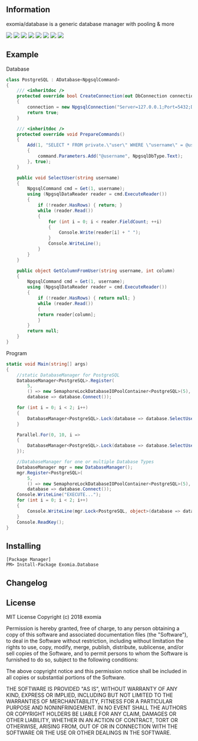 
## Information

exomia/database is a generic database manager with pooling & more

![](https://img.shields.io/github/issues-pr/exomia/database.svg) ![](https://img.shields.io/github/issues/exomia/database.svg)  ![](https://img.shields.io/github/last-commit/exomia/database.svg) ![](https://img.shields.io/github/contributors/exomia/database.svg) ![](https://img.shields.io/github/commit-activity/y/exomia/database.svg) ![](https://img.shields.io/github/languages/top/exomia/database.svg) ![](https://img.shields.io/github/languages/count/exomia/database.svg) ![](https://img.shields.io/github/license/exomia/database.svg)

## Example

Database
```csharp
class PostgreSQL : ADatabase<NpgsqlCommand>
{
	/// <inheritdoc />
	protected override bool CreateConnection(out DbConnection connection)
	{
		connection = new NpgsqlConnection("Server=127.0.0.1;Port=5432;Database=xyz;User Id=xyz;Password=******;");
		return true;
	}

	/// <inheritdoc />
	protected override void PrepareCommands()
	{
		Add(1, "SELECT * FROM private.\"user\" WHERE \"username\" = @username LIMIT 1;", command =>
		{
			command.Parameters.Add("@username", NpgsqlDbType.Text);
		}, true);
	}

	public void SelectUser(string username)
	{
		NpgsqlCommand cmd = Get(1, username);
		using (NpgsqlDataReader reader = cmd.ExecuteReader())
		{
			if (!reader.HasRows) { return; }
			while (reader.Read())
			{
				for (int i = 0; i < reader.FieldCount; ++i)
				{
					Console.Write(reader[i] + " ");
				}
				Console.WriteLine();
			}
		}  
	}

	public object GetColumnFromUser(string username, int column)
	{
		NpgsqlCommand cmd = Get(1, username);
		using (NpgsqlDataReader reader = cmd.ExecuteReader())
		{
			if (!reader.HasRows) { return null; }
			while (reader.Read())
			{
			return reader[column];
			}
		}
		return null;
	}
}
```

Program
```csharp
static void Main(string[] args)
{
	//static DatabaseManager for PostgreSQL
	DatabaseManager<PostgreSQL>.Register(
		5, 
		() => new SemaphoreLockDatabaseIOPoolContainer<PostgreSQL>(5),
		database => database.Connect());

	for (int i = 0; i < 2; i++)
	{
		DatabaseManager<PostgreSQL>.Lock(database => database.SelectUser("username"));
	}

	Parallel.For(0, 10, i =>
	{
		DatabaseManager<PostgreSQL>.Lock(database => database.SelectUser("username"));
	});

	//DatabaseManager for one or multiple Database Types
	DatabaseManager mgr = new DatabaseManager();
	mgr.Register<PostgreSQL>(
		5, 
		() => new SemaphoreLockDatabaseIOPoolContainer<PostgreSQL>(5), 
		database => database.Connect());
	Console.WriteLine("EXECUTE...");
	for (int i = 0; i < 2; i++)
	{
		Console.WriteLine(mgr.Lock<PostgreSQL, object>(database => database.GetColumnFromUser("username", 2)));
	}
	Console.ReadKey();
}
```

## Installing

```shell
[Package Manager]
PM> Install-Package Exomia.Database
```

## Changelog

## License

MIT License
Copyright (c) 2018 exomia

Permission is hereby granted, free of charge, to any person obtaining a copy
of this software and associated documentation files (the "Software"), to deal
in the Software without restriction, including without limitation the rights
to use, copy, modify, merge, publish, distribute, sublicense, and/or sell
copies of the Software, and to permit persons to whom the Software is
furnished to do so, subject to the following conditions:

The above copyright notice and this permission notice shall be included in all
copies or substantial portions of the Software.

THE SOFTWARE IS PROVIDED "AS IS", WITHOUT WARRANTY OF ANY KIND, EXPRESS OR 
IMPLIED, INCLUDING BUT NOT LIMITED TO THE WARRANTIES OF MERCHANTABILITY,
FITNESS FOR A PARTICULAR PURPOSE AND NONINFRINGEMENT. IN NO EVENT SHALL THE
AUTHORS OR COPYRIGHT HOLDERS BE LIABLE FOR ANY CLAIM, DAMAGES OR OTHER
LIABILITY, WHETHER IN AN ACTION OF CONTRACT, TORT OR OTHERWISE, ARISING FROM,
OUT OF OR IN CONNECTION WITH THE SOFTWARE OR THE USE OR OTHER DEALINGS IN THE
SOFTWARE.


